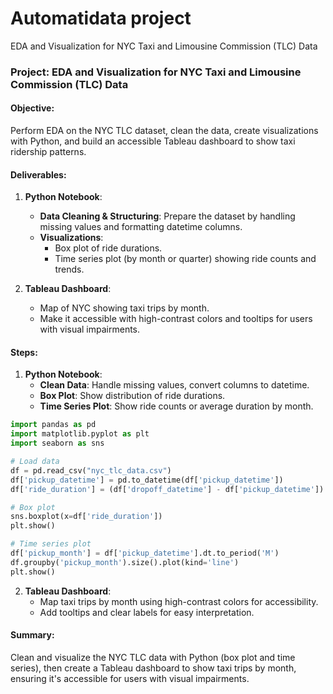 # Automatidata project
EDA and Visualization for NYC Taxi and Limousine Commission (TLC) Data
### **Project: EDA and Visualization for NYC Taxi and Limousine Commission (TLC) Data**

#### **Objective:**
Perform EDA on the NYC TLC dataset, clean the data, create visualizations with Python, and build an accessible Tableau dashboard to show taxi ridership patterns.

#### **Deliverables:**
1. **Python Notebook**:
   - **Data Cleaning & Structuring**: Prepare the dataset by handling missing values and formatting datetime columns.
   - **Visualizations**:
     - Box plot of ride durations.
     - Time series plot (by month or quarter) showing ride counts and trends.

2. **Tableau Dashboard**:
   - Map of NYC showing taxi trips by month.
   - Make it accessible with high-contrast colors and tooltips for users with visual impairments.

#### **Steps:**

1. **Python Notebook**:
   - **Clean Data**: Handle missing values, convert columns to datetime.
   - **Box Plot**: Show distribution of ride durations.
   - **Time Series Plot**: Show ride counts or average duration by month.

```python
import pandas as pd
import matplotlib.pyplot as plt
import seaborn as sns

# Load data
df = pd.read_csv("nyc_tlc_data.csv")
df['pickup_datetime'] = pd.to_datetime(df['pickup_datetime'])
df['ride_duration'] = (df['dropoff_datetime'] - df['pickup_datetime']).dt.total_seconds() / 60

# Box plot
sns.boxplot(x=df['ride_duration'])
plt.show()

# Time series plot
df['pickup_month'] = df['pickup_datetime'].dt.to_period('M')
df.groupby('pickup_month').size().plot(kind='line')
plt.show()
```

2. **Tableau Dashboard**:
   - Map taxi trips by month using high-contrast colors for accessibility.
   - Add tooltips and clear labels for easy interpretation.

#### **Summary:**
Clean and visualize the NYC TLC data with Python (box plot and time series), then create a Tableau dashboard to show taxi trips by month, ensuring it's accessible for users with visual impairments.

